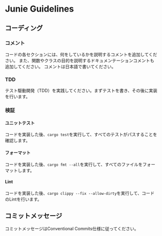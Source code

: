 # Junie Guidelines

## コーディング

### コメント

コードの各セクションには、何をしているかを説明するコメントを追加してください。
また、関数やクラスの目的を説明するドキュメンテーションコメントも追加してください。
コメントは日本語で書いてください。


### TDD

テスト駆動開発（TDD）を実践してください。まずテストを書き、その後に実装を行います。

### 検証

#### ユニットテスト

コードを実装した後、`cargo test`を実行して、すべてのテストがパスすることを確認します。

#### フォーマット

コードを実装した後、`cargo fmt --all`を実行して、すべてのファイルをフォーマットします。

#### Lint

コードを実装した後、`cargo clippy --fix --allow-dirty`を実行して、コードのLintを行います。

## コミットメッセージ

コミットメッセージはConventional Commits仕様に従ってください。

